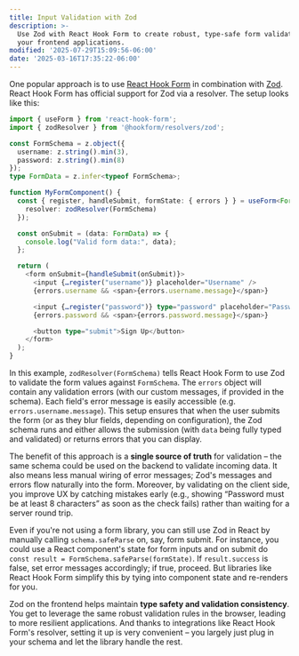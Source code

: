 ```yaml
---
title: Input Validation with Zod
description: >-
  Use Zod with React Hook Form to create robust, type-safe form validation in
  your frontend applications.
modified: '2025-07-29T15:09:56-06:00'
date: '2025-03-16T17:35:22-06:00'
---
```


One popular approach is to use [React Hook Form](https://react-hook-form.com/) in combination with [Zod](https://zod.dev). React Hook Form has official support for Zod via a resolver. The setup looks like this:

```ts
import { useForm } from 'react-hook-form';
import { zodResolver } from '@hookform/resolvers/zod';

const FormSchema = z.object({
  username: z.string().min(3),
  password: z.string().min(8)
});
type FormData = z.infer<typeof FormSchema>;

function MyFormComponent() {
  const { register, handleSubmit, formState: { errors } } = useForm<FormData>({
    resolver: zodResolver(FormSchema)
  });

  const onSubmit = (data: FormData) => {
    console.log("Valid form data:", data);
  };

  return (
    <form onSubmit={handleSubmit(onSubmit)}>
      <input {…register("username")} placeholder="Username" />
      {errors.username && <span>{errors.username.message}</span>}

      <input {…register("password")} type="password" placeholder="Password" />
      {errors.password && <span>{errors.password.message}</span>}

      <button type="submit">Sign Up</button>
    </form>
  );
}
```

In this example, `zodResolver(FormSchema)` tells React Hook Form to use Zod to validate the form values against `FormSchema`. The `errors` object will contain any validation errors (with our custom messages, if provided in the schema). Each field's error message is easily accessible (e.g. `errors.username.message`). This setup ensures that when the user submits the form (or as they blur fields, depending on configuration), the Zod schema runs and either allows the submission (with `data` being fully typed and validated) or returns errors that you can display.

The benefit of this approach is a **single source of truth** for validation – the same schema could be used on the backend to validate incoming data. It also means less manual wiring of error messages; Zod's messages and errors flow naturally into the form. Moreover, by validating on the client side, you improve UX by catching mistakes early (e.g., showing “Password must be at least 8 characters” as soon as the check fails) rather than waiting for a server round trip.

Even if you're not using a form library, you can still use Zod in React by manually calling `schema.safeParse` on, say, form submit. For instance, you could use a React component's state for form inputs and on submit do `const result = FormSchema.safeParse(formState)`. If `result.success` is false, set error messages accordingly; if true, proceed. But libraries like React Hook Form simplify this by tying into component state and re-renders for you.

Zod on the frontend helps maintain **type safety and validation consistency**. You get to leverage the same robust validation rules in the browser, leading to more resilient applications. And thanks to integrations like React Hook Form's resolver, setting it up is very convenient – you largely just plug in your schema and let the library handle the rest.
